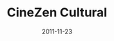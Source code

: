 ---
layout: post
category: portfolio
title: "CineZen Cultural"
link: "https://www.behance.net/gallery/13024685/CineZen-Cultural"
date: "2011-11-23"
postdate: "Novembro/2011"
banner: "https://mir-s3-cdn-cf.behance.net/project_modules/1400_opt_1/1ff32513024685.5634f428ea741.jpg"
summary: "Arquitetura da informação, experiência do usuário, concepção de interface e integração com Wordpress"
---